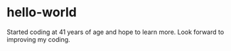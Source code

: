 # hello-world
Started coding at 41 years of age and hope to learn more.
Look forward to improving my coding.
